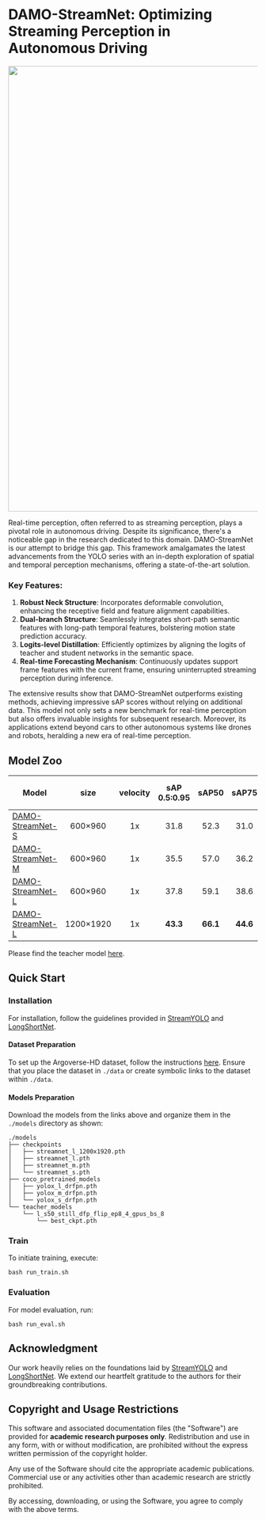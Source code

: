 # DAMO-StreamNet: Optimizing Streaming Perception in Autonomous Driving

<p align='center'>
  <img src='assets/framework.jpg' width='900'/>
</p>


Real-time perception, often referred to as streaming perception, plays a pivotal role in autonomous driving. Despite its significance, there's a noticeable gap in the research dedicated to this domain. DAMO-StreamNet is our attempt to bridge this gap. This framework amalgamates the latest advancements from the YOLO series with an in-depth exploration of spatial and temporal perception mechanisms, offering a state-of-the-art solution.

### Key Features:
1. **Robust Neck Structure**: Incorporates deformable convolution, enhancing the receptive field and feature alignment capabilities.
2. **Dual-branch Structure**: Seamlessly integrates short-path semantic features with long-path temporal features, bolstering motion state prediction accuracy.
3. **Logits-level Distillation**: Efficiently optimizes by aligning the logits of teacher and student networks in the semantic space.
4. **Real-time Forecasting Mechanism**: Continuously updates support frame features with the current frame, ensuring uninterrupted streaming perception during inference.

The extensive results show that DAMO-StreamNet outperforms existing methods, achieving impressive sAP scores without relying on additional data. This model not only sets a new benchmark for real-time perception but also offers invaluable insights for subsequent research. Moreover, its applications extend beyond cars to other autonomous systems like drones and robots, heralding a new era of real-time perception.


## Model Zoo

|Model |size |velocity | sAP<br>0.5:0.95 | sAP50 |sAP75| coco pretrained models | weights |
| ------        |:---: | :---:       |:---:     |:---:  | :---: | :----: | :----: |
|[DAMO-StreamNet-S](./cfgs/streamnet_s.py)    |600×960  |1x      |31.8     |52.3 | 31.0 | [link](https://drive.google.com/file/d/1MdxFS7sp45oGc6CMqEnnvtG2ddQzI3s1/view?usp=sharing) | [link](https://drive.google.com/file/d/15Mi8ShE3PiVdEBMzfG2BlVkGFdWPNL19/view?usp=share_link) |
|[DAMO-StreamNet-M](./cfgs/streamnet_m.py)    |600×960  |1x      |35.5     |57.0 | 36.2 | [link](https://drive.google.com/file/d/1vJIf9CPprdDWrcisg1kCg4vxVBuSZ_kH/view?usp=share_link) | [link](https://drive.google.com/file/d/1P3STvXZPpkzJB6EmsRc0RbSM0T_D0U1Q/view?usp=share_link) |
|[DAMO-StreamNet-L](./cfgs/streamnet_l.py)    |600×960  |1x      |37.8     |59.1 | 38.6 | [link](https://drive.google.com/file/d/10rWOhrPf68zUJNigRnjaBTitI0OEEPds/view?usp=share_link) | [link](https://drive.google.com/file/d/1V__om759s2vCXy5L8A1oP8qQqPbPms5A/view?usp=share_link) |
|[DAMO-StreamNet-L](./cfgs/streamnet_l_1200x1920.py)   |1200×1920  |1x      | **43.3** | **66.1** | **44.6** | [link](https://drive.google.com/file/d/10rWOhrPf68zUJNigRnjaBTitI0OEEPds/view?usp=share_link) | [link](https://drive.google.com/file/d/17qRB7xIKkSH6RNCk0OF3XFTQO_WACA04/view?usp=share_link) |

Please find the teacher model [here](https://drive.google.com/drive/folders/1I0R68LqXt7yoUtJ-i1-uynW6dsKSO49Y?usp=sharing).

## Quick Start

### Installation

For installation, follow the guidelines provided in [StreamYOLO](https://github.com/yancie-yjr/StreamYOLO) and [LongShortNet](https://github.com/LiChenyang-Github/LongShortNet).

#### Dataset Preparation

To set up the Argoverse-HD dataset, follow the instructions [here](https://github.com/yancie-yjr/StreamYOLO#quick-start). Ensure that you place the dataset in `./data` or create symbolic links to the dataset within `./data`.

#### Models Preparation

Download the models from the links above and organize them in the `./models` directory as shown:


```
./models
├── checkpoints
│   ├── streamnet_l_1200x1920.pth
│   ├── streamnet_l.pth
│   ├── streamnet_m.pth
│   └── streamnet_s.pth
├── coco_pretrained_models
│   ├── yolox_l_drfpn.pth
│   ├── yolox_m_drfpn.pth
│   └── yolox_s_drfpn.pth
└── teacher_models
    └── l_s50_still_dfp_flip_ep8_4_gpus_bs_8
        └── best_ckpt.pth

```

### Train

To initiate training, execute:
```shell
bash run_train.sh
```

### Evaluation
For model evaluation, run:

```shell
bash run_eval.sh
```


## Acknowledgment
Our work heavily relies on the foundations laid by [StreamYOLO](https://github.com/yancie-yjr/StreamYOLO) and [LongShortNet](https://github.com/LiChenyang-Github/LongShortNet). We extend our heartfelt gratitude to the authors for their groundbreaking contributions.


## Copyright and Usage Restrictions

This software and associated documentation files (the "Software") are provided for **academic research purposes only**. Redistribution and use in any form, with or without modification, are prohibited without the express written permission of the copyright holder.

Any use of the Software should cite the appropriate academic publications. Commercial use or any activities other than academic research are strictly prohibited.

By accessing, downloading, or using the Software, you agree to comply with the above terms.





